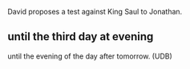 David proposes a test against King Saul to Jonathan.

## until the third day at evening ##

until the evening of the day after tomorrow. (UDB)